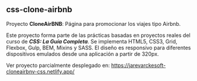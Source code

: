 ## css-clone-airbnb

Proyecto **CloneAirBNB**: Página para promocionar los viajes tipo Airbnb.

Este proyecto forma parte de las prácticas basadas en proyectos reales del curso de **_CSS: La Guía Completa_**. Se implementa HTML5, CSS3, Grid, Flexbox, Gulp, BEM, Mixins y SASS. El diseño es responsivo para diferentes dispositivos emulados desde una aplicación a partir de 320px.

Ver proyecto parcialmente desplegado en: https://jarevarckesoft-cloneairbnv-css.netlify.app/
